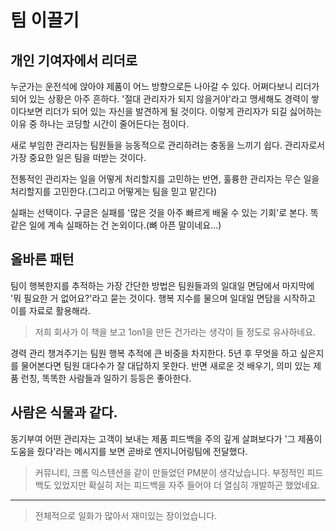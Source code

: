 # 팀 이끌기

## 개인 기여자에서 리더로

누군가는 운전석에 앉아야 제품이 어느 방향으로든 나아갈 수 있다.
어쩌다보니 리더가 되어 있는 상황은 아주 흔하다.
'절대 관리자가 되지 않을거야'라고 맹세해도 경력이 쌓이다보면 리더가 되어 있는 자신을 발견하게 될 것이다.
이렇게 관리자가 되길 싫어하는 이유 중 하나는 코딩할 시간이 줄어든다는 점이다.

새로 부임한 관리자는 팀원들을 능동적으로 관리하려는 충동을 느끼기 쉽다.
관리자로서 가장 중요한 일은 팀을 떠받는 것이다.

전통적인 관리자는 일을 어떻게 처리할지를 고민하는 반면, 훌륭한 관리자는 무슨 일을 처리할지를 고민한다.(그리고 어떻게는 팀을 믿고 맡긴다)

실패는 선택이다.
구글은 실패를 '많은 것을 아주 빠르게 배울 수 있는 기회'로 본다.
똑같은 일에 계속 실패하는 건 논외이다.(뼈 아픈 말이네요...)

## 올바른 패턴

팀이 행복한지를 추적하는 가장 간단한 방법은 팀원들과의 일대일 면담에서 마지막에 '뭐 필요한 거 없어요?'라고 묻는 것이다.
행복 지수를 물으며 일대일 면담을 시작하고 이를 자료로 활용해라.

> 저희 회사가 이 책을 보고 1on1을 만든 건가라는 생각이 들 정도로 유사하네요.

경력 관리 챙겨주기는 팀원 행복 추적에 큰 비중을 차지한다.
5년 후 무엇을 하고 싶은지를 물어본다면 팀원 대다수가 잘 대답하지 못한다.
반면 새로운 것 배우기, 의미 있는 제품 런칭, 똑똑한 사람들과 일하기 등등은 좋아한다.

## 사람은 식물과 같다.

동기부여
어떤 관리자는 고객이 보내는 제품 피드백을 주의 깊게 살펴보다가 '그 제품이 도움을 줬다'라는 메시지를 보면 곧바로 엔지니어링팀에 전달했다.

> 커뮤니티, 크롬 익스텐션을 같이 만들었던 PM분이 생각났습니다. 부정적인 피드백도 있었지만 확실히 저는 피드백을 자주 들어야 더 열심히 개발하곤 했었네요.

---

> 전체적으로 일화가 많아서 재미있는 장이었습니다.

